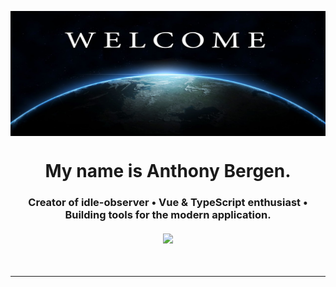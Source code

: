 <img align="center" src="welcome.webp" alt="welcome"
	title="welcome banner" width="1000" height="200" />

<h1 align="center">
My name is Anthony Bergen.
</h1>
<h3 align="center" style="margin-bottom:10px">Creator of idle-observer • Vue & TypeScript enthusiast • Building tools for the modern application.</h4>
<div align="center">
  <h4>
    </a>
    <a href="https://github-readme-stats.vercel.app/api?username=adbergen&show_icons=true&theme=radical"><img src="https://github-readme-stats.vercel.app/api?username=adbergen&show_icons=true&theme=radical"/></a>
</h4>
<br>
</div>

<hr>
